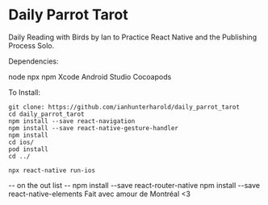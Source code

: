 # Daily Parrot Tarot
Daily Reading with Birds by Ian to Practice React Native and the Publishing Process Solo.


Dependencies:

node
npx
npm
Xcode
Android Studio
Cocoapods

To Install: 

```
git clone: https://github.com/ianhunterharold/daily_parrot_tarot
cd daily_parrot_tarot
npm install --save react-navigation
npm install --save react-native-gesture-handler
npm install
cd ios/
pod install
cd ../

npx react-native run-ios
```

 -- on the out list
 -- npm install --save react-router-native
 npm install --save react-native-elements 
Fait avec amour de Montréal <3

